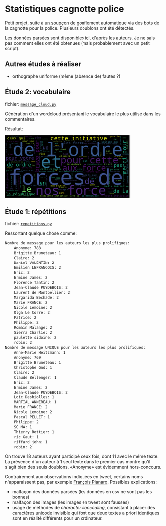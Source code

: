 # Statistiques cagnotte police
Petit projet, suite à [un soupçon](https://twitter.com/EPrivilegie/status/1083126705068351493) de gonflement automatique via des bots de la cagnotte pour la police. Plusieurs doublons ont été détectés.

Les données parsées sont disponibles [ici](https://docs.google.com/spreadsheets/d/1k4bd3g6NAui1aTDc6eiIUToPo_pABEnil7l6cW_0wck/edit#gid=1086360266), d'après les auteurs.
Je ne sais pas comment elles ont été obtenues (mais probablement avec un petit script).

## Autres études à réaliser

- orthographe uniforme (même (absence de) fautes ?)


## Étude 2: vocabulaire
fichier: [`message_cloud.py`](message_cloud.py)

Génération d'un wordcloud présentant le vocabulaire le plus utilisé dans les commentaires.

Résultat:

![wordcloud du vocabulaire](out/message-cloud.png)


## Étude 1: répétitions
fichier: [`repetitions.py`](repetitions.py)

Ressortant quelque chose comme:

    Nombre de message pour les auteurs les plus prolifiques:
        Anonyme: 788
        Brigitte Bruneteau: 1
        Claire: 2
        Daniel VALENTIN: 2
        Emilien LEFRANCOIS: 2
        Eric: 2
        Ermine James: 2
        Florence Tantin: 2
        Jean-Claude PUYDEBOIS: 2
        Laurent de Montpellier: 2
        Margarida Bechade: 2
        Marie FRANCE: 2
        Nicole Lemoine: 2
        Olga Le Corre: 2
        Patrice: 2
        Philippe: 2
        Romain Malange: 2
        Sierra Charlie: 2
        paulette sidoine: 2
        robin: 2
    Nombre de message UNIQUE pour les auteurs les plus prolifiques:
        Anne-Marie Heitzmann: 1
        Anonyme: 769
        Brigitte Bruneteau: 1
        Christophe Gnd: 1
        Claire: 2
        Claude Bellenger: 1
        Eric: 2
        Ermine James: 2
        Jean-Claude PUYDEBOIS: 2
        Loïc Desbiolles: 1
        MARTIAL ANNEREAU: 1
        Marie FRANCE: 2
        Nicole Lemoine: 2
        Pascal PELLET: 1
        Philippe: 2
        SC MA: 1
        Thierry Rottier: 1
        ric Gaut: 1
        riffard john: 1
        robin: 2

On trouve 18 auteurs ayant participé deux fois, dont 11 avec le même texte. La présence d'un auteur à 1 seul texte dans le premier cas
montre qu'il s'agit bien des seuls doublons. «Anonyme» est évidemment hors-concours.

Contrairement aux observations indiquées en tweet, certains noms n'apparaissent pas, par exemple [François Pianaro](https://twitter.com/EPrivilegie/status/1083126705068351493).
Possibles explications:

- malfaçon des données parsées (les données en csv ne sont pas les bonnes)
- malfaçon des images (les images en tweet sont fausses)
- usage de méthodes de *character concealing*, consistant à placer des caractères unicode invisible qui font que deux textes a priori identiques sont en réalité différents pour un ordinateur.

